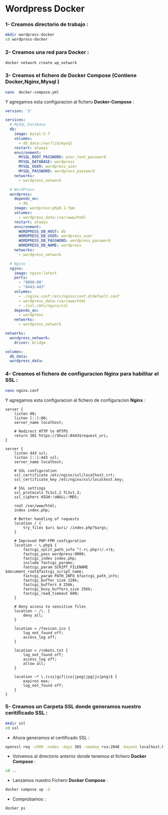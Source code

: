 # Wordpress Docker



### 1- Creamos directorio de trabajo : 

```bash
mkdir wordpress-docker
cd wordpress-docker
```


### 2- Creamos una red para Docker : 

```bash
docker network create wp_network
```

### 3- Creamos el fichero de Docker Compose (Contiene Docker,Nginx,Mysql )

```bash
nano  docker-compose.yml
```
Y agregamos esta configuracion al fichero **Docker-Compose** :


```yaml
version: '3'

services:
  # MySQL Database
  db:
    image: mysql:5.7
    volumes:
      - db_data:/var/lib/mysql
    restart: always
    environment:
      MYSQL_ROOT_PASSWORD: your_root_password
      MYSQL_DATABASE: wordpress
      MYSQL_USER: wordpress_user
      MYSQL_PASSWORD: wordpress_password
    networks:
      - wordpress_network

  # WordPress
  wordpress:
    depends_on:
      - db
    image: wordpress:php8.1-fpm
    volumes:
      - wordpress_data:/var/www/html
    restart: always
    environment:
      WORDPRESS_DB_HOST: db
      WORDPRESS_DB_USER: wordpress_user
      WORDPRESS_DB_PASSWORD: wordpress_password
      WORDPRESS_DB_NAME: wordpress
    networks:
      - wordpress_network

  # Nginx
  nginx:
    image: nginx:latest
    ports:
      - "8080:80"
      - "8443:443"
    volumes:
      - ./nginx.conf:/etc/nginx/conf.d/default.conf
      - wordpress_data:/var/www/html
      - ./ssl:/etc/nginx/ssl
    depends_on:
      - wordpress
    networks:
      - wordpress_network

networks:
  wordpress_network:
    driver: bridge

volumes:
  db_data:
  wordpress_data:

```


### 4- Creamos el fichero de configuracion Nginx para habilitar el SSL : 


```bash
nano nginx.conf
```

Y agregamos esta configuracion al fichero de configuracion **Nginx** :

```nginx
server {
    listen 80;
    listen [::]:80;
    server_name localhost;
    
    # Redirect HTTP to HTTPS
    return 301 https://$host:8443$request_uri;
}

server {
    listen 443 ssl;
    listen [::]:443 ssl;
    server_name localhost;

    # SSL configuration
    ssl_certificate /etc/nginx/ssl/localhost.crt;
    ssl_certificate_key /etc/nginx/ssl/localhost.key;
    
    # SSL settings
    ssl_protocols TLSv1.2 TLSv1.3;
    ssl_ciphers HIGH:!aNULL:!MD5;

    root /var/www/html;
    index index.php;

    # Better handling of requests
    location / {
        try_files $uri $uri/ /index.php?$args;
    }

    # Improved PHP-FPM configuration
    location ~ \.php$ {
        fastcgi_split_path_info ^(.+\.php)(/.+)$;
        fastcgi_pass wordpress:9000;
        fastcgi_index index.php;
        include fastcgi_params;
        fastcgi_param SCRIPT_FILENAME $document_root$fastcgi_script_name;
        fastcgi_param PATH_INFO $fastcgi_path_info;
        fastcgi_buffer_size 128k;
        fastcgi_buffers 4 256k;
        fastcgi_busy_buffers_size 256k;
        fastcgi_read_timeout 600;
    }

    # Deny access to sensitive files
    location ~ /\. {
        deny all;
    }

    location = /favicon.ico {
        log_not_found off;
        access_log off;
    }

    location = /robots.txt {
        log_not_found off;
        access_log off;
        allow all;
    }

    location ~* \.(css|gif|ico|jpeg|jpg|js|png)$ {
        expires max;
        log_not_found off;
    }
}
```

### 5- Creamos un Carpeta SSL donde generamos nuestro ceritificado SSL : 



```bash
mkdir ssl
cd ssl
```

- Ahora generamos el certificado SSL :


```bash
openssl req -x509 -nodes -days 365 -newkey rsa:2048 -keyout localhost.key -out localhost.crt -subj "/CN=localhost"
```

- Volvemos al directorio anterior donde tenemos el fichero **Docker Compose** : 


```bash
cd ..
```

- Lanzamos nuestro Fichero **Docker Compose** : 

```bash
docker compose up -d
```
- Comprobamos :

```bash
docker ps
```
